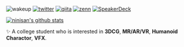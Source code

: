 ![wakeup](https://img.shields.io/badge/%E8%B5%B7%E5%BA%8A-failed-red)
[![twitter](https://img.shields.io/badge/twitter-ninisan_drumath-blue)](https://twitter.com/ninisan_drumath)
[![qiita](https://img.shields.io/badge/qiita-drumath2237-green)](https://qiita.com/drumath2237)
[![zenn](https://img.shields.io/badge/zenn-drumath2237-blue)](https://zenn.dev/drumath2237)
[![SpeakerDeck](https://img.shields.io/badge/speakerdeck-drumath2237-green)](https://speakerdeck.com/drumath2237)

[![ninisan's github stats](https://github-readme-stats.vercel.app/api?username=drumath2237&show_icons=true&theme=vue-dark&count_private=true)](https://github.com/anuraghazra/github-readme-stats)

:sparkles: A college student who is interested in **3DCG**, **MR/AR/VR**, **Humanoid Charactor**, **VFX**.
